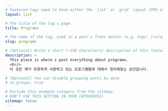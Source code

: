 ```yaml
---
# Featured tags need to have either the `list` or `grid` layout (PRO only).
layout: list

# The title of the tag's page.
title: Programs

# The name of the tag, used in a post's front matter (e.g. tags: [<slug>]).
slug: programs

# (Optional) Write a short (~150 characters) description of this featured tag.
description: >
  This place is where i post everything about programs.
  <br/>
  이 곳은 제가 유용하게 사용하고 있는 프로그램들에 대해서 정리해놓는 공간입니다.

# (Optional) You can disable grouping posts by date.
# no_groups: true

# Exclude this example category from the sitemap.
# DON'T USE THIS SETTING IN YOUR CATEGORIES!
sitemap: false
---
```


